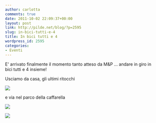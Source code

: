 ```yaml
---
author: carlotta
comments: true
date: 2011-10-02 22:09:37+00:00
layout: post
link: http://pilde.net/blog/?p=2595
slug: in-bici-tutti-e-4
title: In bici tutti e 4
wordpress_id: 2595
categories:
- Eventi
---
```


E' arrivato finalmente il momento tanto atteso da M&P ... andare in giro in bici tutti e 4 insieme!

Usciamo da casa, gli ultimi ritocchi

![](http://pilde.net/blog/wp-content/uploads/2011/10/bici1.jpg)

e via nel parco della caffarella

![](http://pilde.net/blog/wp-content/uploads/2011/10/bici2.jpg)

![](http://pilde.net/blog/wp-content/uploads/2011/10/burlone.jpg)
